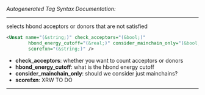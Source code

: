 _Autogenerated Tag Syntax Documentation:_

---
selects hbond acceptors or donors that are not satisfied

```xml
<Unsat name="(&string;)" check_acceptors="(&bool;)"
        hbond_energy_cutoff="(&real;)" consider_mainchain_only="(&bool;)"
        scorefxn="(&string;)" />
```

-   **check_acceptors**: whether you want to count acceptors or donors
-   **hbond_energy_cutoff**: what is the hbond energy cutoff
-   **consider_mainchain_only**: should we consider just mainchains?
-   **scorefxn**: XRW TO DO

---
